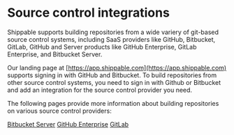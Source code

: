 # Source control integrations

Shippable supports building repositories from a wide variery of git-based source control systems, including SaaS providers like GitHub, Bitbucket, GitLab, GitHub and Server products like GitHub Enterprise, GitLab Enterprise, and Bitbucket Server.

Our landing page at [https://app.shippable.com](https://app.shippable.com) supports signing in with GitHub and Bitbucket. To build repositories from other source control systems, you need to sign in with Github or Bitbucket and add an integration for the source control provider you need.  

The following pages provide more information about building repositories on various source control providers:

[Bitbucket Server](bitbucket_server.md)
[GitHub Enterprise](github_enterprise.md)
[GitLab](gitlab.md) 